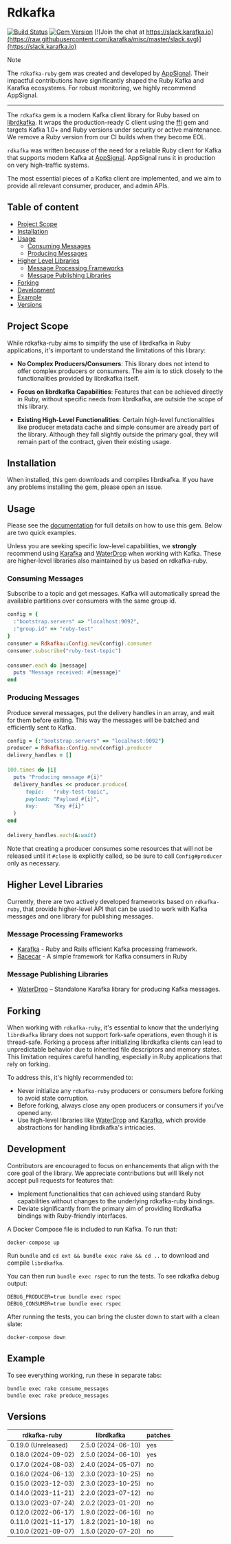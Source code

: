 # Rdkafka

[![Build Status](https://github.com/karafka/rdkafka-ruby/actions/workflows/ci.yml/badge.svg)](https://github.com/karafka/rdkafka-ruby/actions/workflows/ci.yml)
[![Gem Version](https://badge.fury.io/rb/rdkafka.svg)](https://badge.fury.io/rb/rdkafka)
[![Join the chat at https://slack.karafka.io](https://raw.githubusercontent.com/karafka/misc/master/slack.svg)](https://slack.karafka.io)

> [!NOTE]
> The `rdkafka-ruby` gem was created and developed by [AppSignal](https://www.appsignal.com/). Their impactful contributions have significantly shaped the Ruby Kafka and Karafka ecosystems. For robust monitoring, we highly recommend AppSignal.

---

The `rdkafka` gem is a modern Kafka client library for Ruby based on
[librdkafka](https://github.com/confluentinc/librdkafka/).
It wraps the production-ready C client using the [ffi](https://github.com/ffi/ffi)
gem and targets Kafka 1.0+ and Ruby versions under security or
active maintenance. We remove a Ruby version from our CI builds when they 
become EOL.

`rdkafka` was written because of the need for a reliable Ruby client for Kafka that supports modern Kafka at [AppSignal](https://appsignal.com). AppSignal runs it in production on very high-traffic systems.

The most essential pieces of a Kafka client are implemented, and we aim to provide all relevant consumer, producer, and admin APIs.

## Table of content

- [Project Scope](#project-scope)
- [Installation](#installation)
- [Usage](#usage)
  * [Consuming Messages](#consuming-messages)
  * [Producing Messages](#producing-messages)
- [Higher Level Libraries](#higher-level-libraries)
  * [Message Processing Frameworks](#message-processing-frameworks)
  * [Message Publishing Libraries](#message-publishing-libraries)
- [Forking](#forking)
- [Development](#development)
- [Example](#example)
- [Versions](#versions)

## Project Scope

While rdkafka-ruby aims to simplify the use of librdkafka in Ruby applications, it's important to understand the limitations of this library:

- **No Complex Producers/Consumers**: This library does not intend to offer complex producers or consumers. The aim is to stick closely to the functionalities provided by librdkafka itself.

- **Focus on librdkafka Capabilities**: Features that can be achieved directly in Ruby, without specific needs from librdkafka, are outside the scope of this library.

- **Existing High-Level Functionalities**: Certain high-level functionalities like producer metadata cache and simple consumer are already part of the library. Although they fall slightly outside the primary goal, they will remain part of the contract, given their existing usage.


## Installation

When installed, this gem downloads and compiles librdkafka. If you have any problems installing the gem, please open an issue.

## Usage

Please see the [documentation](https://karafka.io/docs/code/rdkafka-ruby/) for full details on how to use this gem. Below are two quick examples.

Unless you are seeking specific low-level capabilities, we **strongly** recommend using [Karafka](https://github.com/karafka/karafka) and [WaterDrop](https://github.com/karafka/waterdrop) when working with Kafka. These are higher-level libraries also maintained by us based on rdkafka-ruby.

### Consuming Messages

Subscribe to a topic and get messages. Kafka will automatically spread
the available partitions over consumers with the same group id.

```ruby
config = {
  :"bootstrap.servers" => "localhost:9092",
  :"group.id" => "ruby-test"
}
consumer = Rdkafka::Config.new(config).consumer
consumer.subscribe("ruby-test-topic")

consumer.each do |message|
  puts "Message received: #{message}"
end
```

### Producing Messages

Produce several messages, put the delivery handles in an array, and
wait for them before exiting. This way the messages will be batched and
efficiently sent to Kafka.

```ruby
config = {:"bootstrap.servers" => "localhost:9092"}
producer = Rdkafka::Config.new(config).producer
delivery_handles = []

100.times do |i|
  puts "Producing message #{i}"
  delivery_handles << producer.produce(
      topic:   "ruby-test-topic",
      payload: "Payload #{i}",
      key:     "Key #{i}"
  )
end

delivery_handles.each(&:wait)
```

Note that creating a producer consumes some resources that will not be released until it `#close` is explicitly called, so be sure to call `Config#producer` only as necessary.

## Higher Level Libraries

Currently, there are two actively developed frameworks based on `rdkafka-ruby`, that provide higher-level API that can be used to work with Kafka messages and one library for publishing messages.

### Message Processing Frameworks

* [Karafka](https://github.com/karafka/karafka) - Ruby and Rails efficient Kafka processing framework.
* [Racecar](https://github.com/zendesk/racecar) - A simple framework for Kafka consumers in Ruby 

### Message Publishing Libraries

* [WaterDrop](https://github.com/karafka/waterdrop) – Standalone Karafka library for producing Kafka messages.

## Forking

When working with `rdkafka-ruby`, it's essential to know that the underlying `librdkafka` library does not support fork-safe operations, even though it is thread-safe. Forking a process after initializing librdkafka clients can lead to unpredictable behavior due to inherited file descriptors and memory states. This limitation requires careful handling, especially in Ruby applications that rely on forking.

To address this, it's highly recommended to:

- Never initialize any `rdkafka-ruby` producers or consumers before forking to avoid state corruption.
- Before forking, always close any open producers or consumers if you've opened any.
- Use high-level libraries like [WaterDrop](https://github.com/karafka/waterdrop) and [Karafka](https://github.com/karafka/karafka/), which provide abstractions for handling librdkafka's intricacies.

## Development

Contributors are encouraged to focus on enhancements that align with the core goal of the library. We appreciate contributions but will likely not accept pull requests for features that:

- Implement functionalities that can achieved using standard Ruby capabilities without changes to the underlying rdkafka-ruby bindings.
- Deviate significantly from the primary aim of providing librdkafka bindings with Ruby-friendly interfaces.

A Docker Compose file is included to run Kafka. To run that:

```
docker-compose up
```

Run `bundle` and `cd ext && bundle exec rake && cd ..` to download and compile `librdkafka`.

You can then run `bundle exec rspec` to run the tests. To see rdkafka debug output:

```
DEBUG_PRODUCER=true bundle exec rspec
DEBUG_CONSUMER=true bundle exec rspec
```

After running the tests, you can bring the cluster down to start with a clean slate:

```
docker-compose down
```

## Example

To see everything working, run these in separate tabs:

```
bundle exec rake consume_messages
bundle exec rake produce_messages
```

## Versions

| rdkafka-ruby | librdkafka | patches |
|-|-|-|
| 0.19.0 (Unreleased) | 2.5.0 (2024-06-10) | yes |
| 0.18.0 (2024-09-02) | 2.5.0 (2024-06-10) | yes |
| 0.17.0 (2024-08-03) | 2.4.0 (2024-05-07) | no  |
| 0.16.0 (2024-06-13) | 2.3.0 (2023-10-25) | no  |
| 0.15.0 (2023-12-03) | 2.3.0 (2023-10-25) | no  |
| 0.14.0 (2023-11-21) | 2.2.0 (2023-07-12) | no  |
| 0.13.0 (2023-07-24) | 2.0.2 (2023-01-20) | no  |
| 0.12.0 (2022-06-17) | 1.9.0 (2022-06-16) | no  |
| 0.11.0 (2021-11-17) | 1.8.2 (2021-10-18) | no  |
| 0.10.0 (2021-09-07) | 1.5.0 (2020-07-20) | no  |
